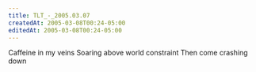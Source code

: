 ```yaml
---
title: TLT_-_2005.03.07
createdAt: 2005-03-08T00:24-05:00
editedAt: 2005-03-08T00:24-05:00
---
```



  Caffeine in my veins
  Soaring above world constraint
  Then come crashing down


